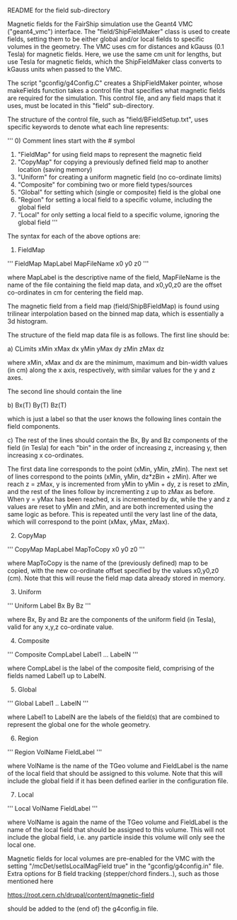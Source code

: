 README for the field sub-directory

Magnetic fields for the FairShip simulation use the Geant4 VMC ("geant4_vmc") interface.
The "field/ShipFieldMaker" class is used to create fields, setting them to be either
global and/or local fields to specific volumes in the geometry. The VMC uses cm for 
distances and kGauss (0.1 Tesla) for magnetic fields. Here, we use the same cm unit for 
lengths, but use Tesla for magnetic fields, which the ShipFieldMaker class converts to 
kGauss units when passed to the VMC.

The script "gconfig/g4Config.C" creates a ShipFieldMaker pointer, whose makeFields 
function takes a control file that specifies what magnetic fields are required for 
the simulation. This control file, and any field maps that it uses, must be located in 
this "field" sub-directory.

The structure of the control file, such as "field/BFieldSetup.txt", uses specific 
keywords to denote what each line represents:

'''
0) Comment lines start with the # symbol
1) "FieldMap" for using field maps to represent the magnetic field
2) "CopyMap" for copying a previously defined field map to another location (saving memory)
3) "Uniform" for creating a uniform magnetic field (no co-ordinate limits)
4) "Composite" for combining two or more field types/sources
5) "Global" for setting which (single or composite) field is the global one
6) "Region" for setting a local field to a specific volume, including the global field
7) "Local" for only setting a local field to a specific volume, ignoring the global field
'''

The syntax for each of the above options are:

1) FieldMap

'''
FieldMap MapLabel MapFileName x0 y0 z0
'''

where MapLabel is the descriptive name of the field, MapFileName is the name of
the file containing the field map data, and x0,y0,z0 are the offset co-ordinates 
in cm for centering the field map.

The magnetic field from a field map (field/ShipBFieldMap) is found using trilinear 
interpolation based on the binned map data, which is essentially a 3d histogram.

The structure of the field map data file is as follows. The first line should be:

a) CLimits xMin xMax dx yMin yMax dy zMin zMax dz

where xMin, xMax and dx are the minimum, maximum and bin-width values (in cm) along 
the x axis, respectively, with similar values for the y and z axes.

The second line should contain the line

b) Bx(T) By(T) Bz(T)

which is just a label so that the user knows the following lines contain the 
field components.

c) The rest of the lines should contain the Bx, By and Bz components of the field
(in Tesla) for each "bin" in the order of increasing z, increasing y, then 
increasing x co-ordinates. 

The first data line corresponds to the point (xMin, yMin, zMin). The next set of 
lines correspond to the points (xMin, yMin, dz*zBin + zMin). 
After we reach z = zMax, y is incremented from yMin to yMin + dy, z is reset to zMin, 
and the rest of the lines follow by incrementing z up to zMax as before. 
When y = yMax has been reached, x is incremented by dx, while the y and z values are 
reset to yMin and zMin, and are both incremented using the same logic as before. 
This is repeated until the very last line of the data, which will correspond to 
the point (xMax, yMax, zMax).


2) CopyMap

'''
CopyMap MapLabel MapToCopy x0 y0 z0
'''

where MapToCopy is the name of the (previously defined) map to be copied, with the 
new co-ordinate offset specified by the values x0,y0,z0 (cm). Note that this will
reuse the field map data already stored in memory.

3) Uniform

'''
Uniform Label Bx By Bz
'''

where Bx, By and Bz are the components of the uniform field (in Tesla),
valid for any x,y,z co-ordinate value.

4) Composite

'''
Composite CompLabel Label1 ... LabelN
'''

where CompLabel is the label of the composite field, comprising of the fields
named Label1 up to LabelN.

5) Global

'''
Global Label1 .. LabelN
'''

where Label1 to LabelN are the labels of the field(s) that are combined
to represent the global one for the whole geometry.

6) Region

'''
Region VolName FieldLabel
'''

where VolName is the name of the TGeo volume and FieldLabel is the
name of the local field that should be assigned to this volume. Note that this
will include the global field if it has been defined earlier in the 
configuration file.

7) Local

'''
Local VolName FieldLabel
'''

where VolName is again the name of the TGeo volume and FieldLabel
is the name of the local field that should be assigned to this volume. This
will not include the global field, i.e. any particle inside this volume will
only see the local one.


Magnetic fields for local volumes are pre-enabled for the VMC with the setting 
"/mcDet/setIsLocalMagField true" in the "gconfig/g4config.in" file. Extra options 
for B field tracking (stepper/chord finders..), such as those mentioned here

https://root.cern.ch/drupal/content/magnetic-field

should be added to the (end of) the g4config.in file.
